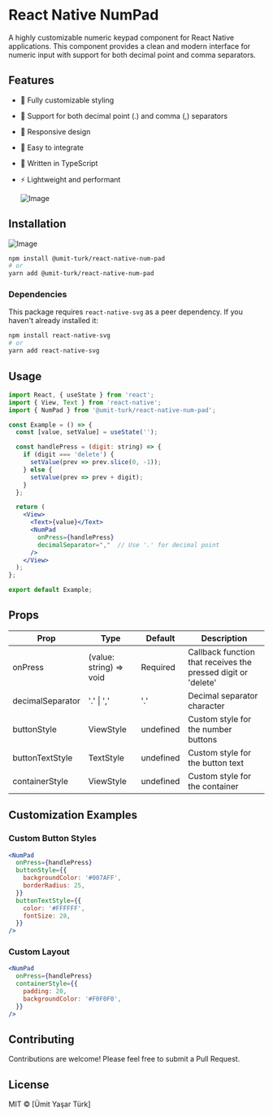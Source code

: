 # React Native NumPad

A highly customizable numeric keypad component for React Native applications. This component provides a clean and modern interface for numeric input with support for both decimal point and comma separators.

## Features

- 🎨 Fully customizable styling
- 🔢 Support for both decimal point (.) and comma (,) separators
- 📱 Responsive design
- 🎯 Easy to integrate
- 💪 Written in TypeScript
- ⚡ Lightweight and performant

  ![Image](https://github.com/user-attachments/assets/924eaae5-5a17-425a-bb04-29d9ae18fb2d)

## Installation

![Image](https://github.com/user-attachments/assets/924eaae5-5a17-425a-bb04-29d9ae18fb2d)

```bash
npm install @umit-turk/react-native-num-pad
# or
yarn add @umit-turk/react-native-num-pad
```

### Dependencies

This package requires `react-native-svg` as a peer dependency. If you haven't already installed it:

```bash
npm install react-native-svg
# or
yarn add react-native-svg
```

## Usage

```jsx
import React, { useState } from 'react';
import { View, Text } from 'react-native';
import { NumPad } from '@umit-turk/react-native-num-pad';

const Example = () => {
  const [value, setValue] = useState('');

  const handlePress = (digit: string) => {
    if (digit === 'delete') {
      setValue(prev => prev.slice(0, -1));
    } else {
      setValue(prev => prev + digit);
    }
  };

  return (
    <View>
      <Text>{value}</Text>
      <NumPad
        onPress={handlePress}
        decimalSeparator=","  // Use '.' for decimal point
      />
    </View>
  );
};

export default Example;
```

## Props

| Prop | Type | Default | Description |
|------|------|---------|-------------|
| onPress | (value: string) => void | Required | Callback function that receives the pressed digit or 'delete' |
| decimalSeparator | '.' \| ',' | '.' | Decimal separator character |
| buttonStyle | ViewStyle | undefined | Custom style for the number buttons |
| buttonTextStyle | TextStyle | undefined | Custom style for the button text |
| containerStyle | ViewStyle | undefined | Custom style for the container |

## Customization Examples

### Custom Button Styles

```jsx
<NumPad
  onPress={handlePress}
  buttonStyle={{
    backgroundColor: '#007AFF',
    borderRadius: 25,
  }}
  buttonTextStyle={{
    color: '#FFFFFF',
    fontSize: 28,
  }}
/>
```

### Custom Layout

```jsx
<NumPad
  onPress={handlePress}
  containerStyle={{
    padding: 20,
    backgroundColor: '#F0F0F0',
  }}
/>
```

## Contributing

Contributions are welcome! Please feel free to submit a Pull Request.

## License

MIT © [Ümit Yaşar Türk]
